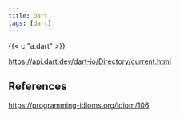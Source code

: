 ```yaml
---
title: Dart
tags: [dart]
---
```


{{< c "a.dart" >}}

<https://api.dart.dev/dart-io/Directory/current.html>

## References

<https://programming-idioms.org/idiom/106>

